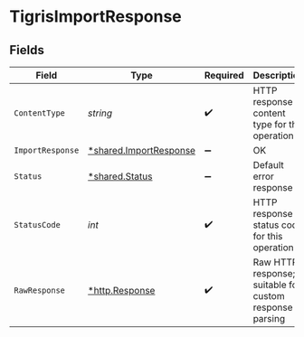 # TigrisImportResponse


## Fields

| Field                                                                  | Type                                                                   | Required                                                               | Description                                                            |
| ---------------------------------------------------------------------- | ---------------------------------------------------------------------- | ---------------------------------------------------------------------- | ---------------------------------------------------------------------- |
| `ContentType`                                                          | *string*                                                               | :heavy_check_mark:                                                     | HTTP response content type for this operation                          |
| `ImportResponse`                                                       | [*shared.ImportResponse](../../../pkg/models/shared/importresponse.md) | :heavy_minus_sign:                                                     | OK                                                                     |
| `Status`                                                               | [*shared.Status](../../../pkg/models/shared/status.md)                 | :heavy_minus_sign:                                                     | Default error response                                                 |
| `StatusCode`                                                           | *int*                                                                  | :heavy_check_mark:                                                     | HTTP response status code for this operation                           |
| `RawResponse`                                                          | [*http.Response](https://pkg.go.dev/net/http#Response)                 | :heavy_check_mark:                                                     | Raw HTTP response; suitable for custom response parsing                |